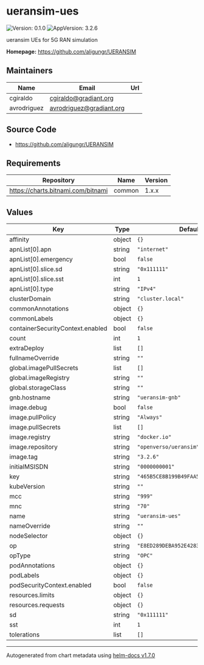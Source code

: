 # ueransim-ues

![Version: 0.1.0](https://img.shields.io/badge/Version-0.1.0-informational?style=flat-square) ![AppVersion: 3.2.6](https://img.shields.io/badge/AppVersion-3.2.6-informational?style=flat-square)

ueransim UEs for 5G RAN simulation

**Homepage:** <https://github.com/aligungr/UERANSIM>

## Maintainers

| Name | Email | Url |
| ---- | ------ | --- |
| cgiraldo | cgiraldo@gradiant.org |  |
| avrodriguez | avrodriguez@gradiant.org |  |

## Source Code

* <https://github.com/aligungr/UERANSIM>

## Requirements

| Repository | Name | Version |
|------------|------|---------|
| https://charts.bitnami.com/bitnami | common | 1.x.x |

## Values

| Key | Type | Default | Description |
|-----|------|---------|-------------|
| affinity | object | `{}` |  |
| apnList[0].apn | string | `"internet"` |  |
| apnList[0].emergency | bool | `false` |  |
| apnList[0].slice.sd | string | `"0x111111"` |  |
| apnList[0].slice.sst | int | `1` |  |
| apnList[0].type | string | `"IPv4"` |  |
| clusterDomain | string | `"cluster.local"` |  |
| commonAnnotations | object | `{}` |  |
| commonLabels | object | `{}` |  |
| containerSecurityContext.enabled | bool | `false` |  |
| count | int | `1` |  |
| extraDeploy | list | `[]` |  |
| fullnameOverride | string | `""` |  |
| global.imagePullSecrets | list | `[]` |  |
| global.imageRegistry | string | `""` |  |
| global.storageClass | string | `""` |  |
| gnb.hostname | string | `"ueransim-gnb"` |  |
| image.debug | bool | `false` |  |
| image.pullPolicy | string | `"Always"` |  |
| image.pullSecrets | list | `[]` |  |
| image.registry | string | `"docker.io"` |  |
| image.repository | string | `"openverso/ueransim"` |  |
| image.tag | string | `"3.2.6"` |  |
| initialMSISDN | string | `"0000000001"` |  |
| key | string | `"465B5CE8B199B49FAA5F0A2EE238A6BC"` |  |
| kubeVersion | string | `""` |  |
| mcc | string | `"999"` |  |
| mnc | string | `"70"` |  |
| name | string | `"ueransim-ues"` |  |
| nameOverride | string | `""` |  |
| nodeSelector | object | `{}` |  |
| op | string | `"E8ED289DEBA952E4283B54E88E6183CA"` |  |
| opType | string | `"OPC"` |  |
| podAnnotations | object | `{}` |  |
| podLabels | object | `{}` |  |
| podSecurityContext.enabled | bool | `false` |  |
| resources.limits | object | `{}` |  |
| resources.requests | object | `{}` |  |
| sd | string | `"0x111111"` |  |
| sst | int | `1` |  |
| tolerations | list | `[]` |  |

----------------------------------------------
Autogenerated from chart metadata using [helm-docs v1.7.0](https://github.com/norwoodj/helm-docs/releases/v1.7.0)
